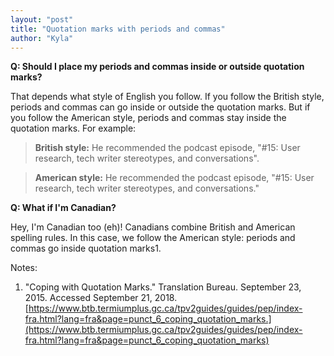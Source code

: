 ```yaml
---
layout: "post"
title: "Quotation marks with periods and commas"
author: "Kyla"
---
```


**Q: Should I place my periods and commas inside or outside quotation marks?**

That depends what style of English you follow. If you follow the British style, periods and commas can go inside or outside the quotation marks. But if you follow the American style, periods and commas stay inside the quotation marks. For example:

> **British style:** He recommended the podcast episode, "#15: User research, tech writer stereotypes, and conversations".

> **American style:** He recommended the podcast episode, "#15: User research, tech writer stereotypes, and conversations."

**Q: What if I'm Canadian?**

Hey, I'm Canadian too (eh)! Canadians combine British and American spelling rules. In this case, we follow the American style: periods and commas go inside quotation marks1.

Notes:
1. "Coping with Quotation Marks." Translation Bureau. September 23, 2015. Accessed September 21, 2018. [https://www.btb.termiumplus.gc.ca/tpv2guides/guides/pep/index-fra.html?lang=fra&page=punct_6_coping_quotation_marks.](https://www.btb.termiumplus.gc.ca/tpv2guides/guides/pep/index-fra.html?lang=fra&page=punct_6_coping_quotation_marks)
